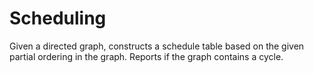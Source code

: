 # Scheduling

Given a directed graph, constructs a schedule table based on the given partial ordering in the graph.  Reports if the graph contains a cycle.
